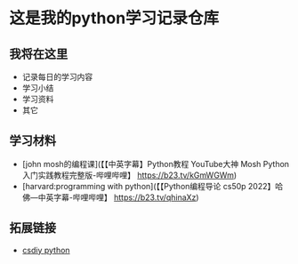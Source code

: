 # 这是我的python学习记录仓库
## 我将在这里
- 记录每日的学习内容
- 学习小结
- 学习资料
- 其它

## 学习材料
- [john mosh的编程课](【【中英字幕】Python教程 YouTube大神 Mosh Python入门实践教程完整版-哔哩哔哩】 https://b23.tv/kGmWGWm)
- [harvard:programming with python](【【Python编程导论 cs50p 2022】哈佛—中英字幕-哔哩哔哩】 https://b23.tv/qhinaXz)


## 拓展链接
- [csdiy python](https://csdiy.wiki/%E7%BC%96%E7%A8%8B%E5%85%A5%E9%97%A8/Python/CS50P/)
